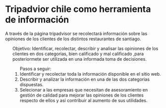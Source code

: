 # Tripadvior chile como herramienta de información

</ol> A través de la página tripadvisor se recolectará información sobre las opiniones de los clientes de los distintos restaurantes de santiago.


<ol>Objetivo: Identificar, recolectar, describir y analisar las opiniones de los clientes en dos categorias, bien calificado y mal calificado ,para posteriormete ser utilizada en una informada toma de decisiones.


<ol>Pasos a seguir:


<li>Identificar y recolectar toda la información disponible en el sitio web. </li>

<li>Describir y analizar la información en una de las dos categorias dispuestas.</li>

<li>Selecionar a las empresas que necesitan de asesoramiento en gestión de calidad para mejorar las opiniones de los clientes respecto de ellos y así contribuir al aumento de sus utilidades.</li>

